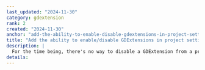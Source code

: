 ```yaml
---
last_updated: "2024-11-30"
category: gdextension
rank: 2
created: "2024-11-30"
anchor: "add-the-ability-to-enable-disable-gdextensions-in-project-settings"
title: "Add the ability to enable/disable GDExtensions in project settings"
description: |
  For the time being, there's no way to disable a GDExtension from a project without deleting the related files themselves. We plan to create a dialog akin to the Plugin tab in the Project settings in order to easily enable and disable GDExtensions.
details:
---
```

